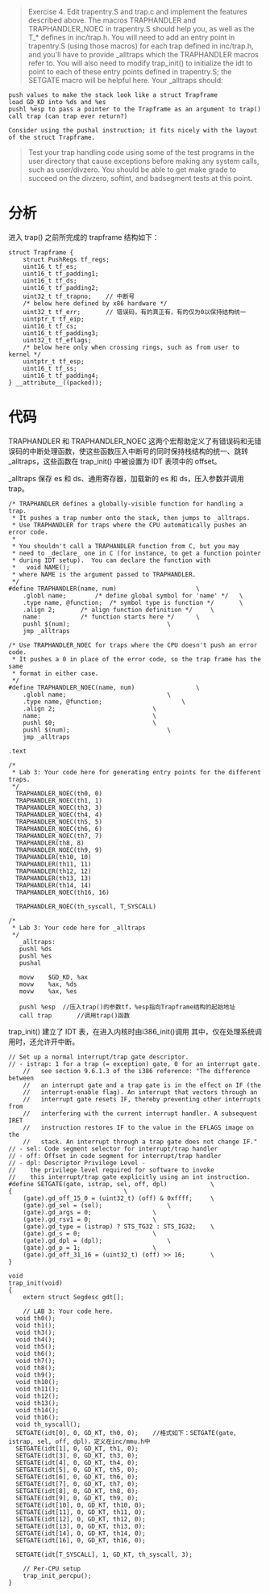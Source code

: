 >Exercise 4. Edit trapentry.S and trap.c and implement the features described above. The macros TRAPHANDLER and TRAPHANDLER_NOEC in trapentry.S should help you, as well as the T_* defines in inc/trap.h. You will need to add an entry point in trapentry.S (using those macros) for each trap defined in inc/trap.h, and you'll have to provide _alltraps which the TRAPHANDLER macros refer to. You will also need to modify trap_init() to initialize the idt to point to each of these entry points defined in trapentry.S; the SETGATE macro will be helpful here.
> Your _alltraps should:
```
push values to make the stack look like a struct Trapframe
load GD_KD into %ds and %es
pushl %esp to pass a pointer to the Trapframe as an argument to trap()
call trap (can trap ever return?)

Consider using the pushal instruction; it fits nicely with the layout of the struct Trapframe.
```
> Test your trap handling code using some of the test programs in the user directory that cause exceptions before making any system calls, such as user/divzero. You should be able to get make grade to succeed on the divzero, softint, and badsegment tests at this point.

# 分析
进入 trap() 之前所完成的 trapframe 结构如下：
```
struct Trapframe {
	struct PushRegs tf_regs;
	uint16_t tf_es;
	uint16_t tf_padding1;
	uint16_t tf_ds;
	uint16_t tf_padding2;
	uint32_t tf_trapno;    // 中断号
	/* below here defined by x86 hardware */
	uint32_t tf_err;       // 错误码，有的真正有，有的仅为0以保持结构统一
	uintptr_t tf_eip;
	uint16_t tf_cs;
	uint16_t tf_padding3;
	uint32_t tf_eflags;
	/* below here only when crossing rings, such as from user to kernel */
	uintptr_t tf_esp;
	uint16_t tf_ss;
	uint16_t tf_padding4;
} __attribute__((packed));
```

# 代码

TRAPHANDLER 和 TRAPHANDLER_NOEC 这两个宏帮助定义了有错误码和无错误码的中断处理函数，使这些函数压入中断号的同时保持栈结构的统一、跳转 _alltraps，这些函数在 trap_init() 中被设置为 IDT 表项中的 offset。

_alltraps 保存 es 和 ds、通用寄存器，加载新的 es 和 ds，压入参数并调用 trap。

```
/* TRAPHANDLER defines a globally-visible function for handling a trap.
 * It pushes a trap number onto the stack, then jumps to _alltraps.
 * Use TRAPHANDLER for traps where the CPU automatically pushes an error code.
 *
 * You shouldn't call a TRAPHANDLER function from C, but you may
 * need to _declare_ one in C (for instance, to get a function pointer
 * during IDT setup).  You can declare the function with
 *   void NAME();
 * where NAME is the argument passed to TRAPHANDLER.
 */
#define TRAPHANDLER(name, num)						\
	.globl name;		/* define global symbol for 'name' */	\
	.type name, @function;	/* symbol type is function */		\
	.align 2;		/* align function definition */		\
	name:			/* function starts here */		\
	pushl $(num);							\
	jmp _alltraps

/* Use TRAPHANDLER_NOEC for traps where the CPU doesn't push an error code.
 * It pushes a 0 in place of the error code, so the trap frame has the same
 * format in either case.
 */
#define TRAPHANDLER_NOEC(name, num)					\
	.globl name;							\
	.type name, @function;						\
	.align 2;							\
	name:								\
	pushl $0;							\
	pushl $(num);							\
	jmp _alltraps

.text

/*
 * Lab 3: Your code here for generating entry points for the different traps.
 */
  TRAPHANDLER_NOEC(th0, 0)
  TRAPHANDLER_NOEC(th1, 1)
  TRAPHANDLER_NOEC(th3, 3)
  TRAPHANDLER_NOEC(th4, 4)
  TRAPHANDLER_NOEC(th5, 5)
  TRAPHANDLER_NOEC(th6, 6)
  TRAPHANDLER_NOEC(th7, 7)
  TRAPHANDLER(th8, 8)
  TRAPHANDLER_NOEC(th9, 9)
  TRAPHANDLER(th10, 10)
  TRAPHANDLER(th11, 11)
  TRAPHANDLER(th12, 12)
  TRAPHANDLER(th13, 13)
  TRAPHANDLER(th14, 14)
  TRAPHANDLER_NOEC(th16, 16)

  TRAPHANDLER_NOEC(th_syscall, T_SYSCALL)

/*
 * Lab 3: Your code here for _alltraps
 */
   _alltraps:
   pushl %ds
   pushl %es
   pushal
   
   movw	   $GD_KD, %ax
   movw    %ax, %ds
   movw    %ax, %es

   pushl %esp  //压入trap()的参数tf，%esp指向Trapframe结构的起始地址
   call trap       //调用trap()函数
```

trap_init() 建立了 IDT 表，在进入内核时由i386_init()调用
其中，仅在处理系统调用时，还允许开中断。
```
// Set up a normal interrupt/trap gate descriptor.
// - istrap: 1 for a trap (= exception) gate, 0 for an interrupt gate.
    //   see section 9.6.1.3 of the i386 reference: "The difference between
    //   an interrupt gate and a trap gate is in the effect on IF (the
    //   interrupt-enable flag). An interrupt that vectors through an
    //   interrupt gate resets IF, thereby preventing other interrupts from
    //   interfering with the current interrupt handler. A subsequent IRET
    //   instruction restores IF to the value in the EFLAGS image on the
    //   stack. An interrupt through a trap gate does not change IF."
// - sel: Code segment selector for interrupt/trap handler
// - off: Offset in code segment for interrupt/trap handler
// - dpl: Descriptor Privilege Level -
//	  the privilege level required for software to invoke
//	  this interrupt/trap gate explicitly using an int instruction.
#define SETGATE(gate, istrap, sel, off, dpl)            \
{                               \
    (gate).gd_off_15_0 = (uint32_t) (off) & 0xffff;     \
    (gate).gd_sel = (sel);                  \
    (gate).gd_args = 0;                 \
    (gate).gd_rsv1 = 0;                 \
    (gate).gd_type = (istrap) ? STS_TG32 : STS_IG32;    \
    (gate).gd_s = 0;                    \
    (gate).gd_dpl = (dpl);                  \
    (gate).gd_p = 1;                    \
    (gate).gd_off_31_16 = (uint32_t) (off) >> 16;       \
}

void
trap_init(void)
{
	extern struct Segdesc gdt[];

	// LAB 3: Your code here.
  void th0();
  void th1();
  void th3();
  void th4();
  void th5();
  void th6();
  void th7();
  void th8();
  void th9();
  void th10();
  void th11();
  void th12();
  void th13();
  void th14();
  void th16();
  void th_syscall();
  SETGATE(idt[0], 0, GD_KT, th0, 0);    //格式如下：SETGATE(gate, istrap, sel, off, dpl)，定义在inc/mmu.h中
  SETGATE(idt[1], 0, GD_KT, th1, 0);
  SETGATE(idt[3], 0, GD_KT, th3, 0);
  SETGATE(idt[4], 0, GD_KT, th4, 0);
  SETGATE(idt[5], 0, GD_KT, th5, 0);
  SETGATE(idt[6], 0, GD_KT, th6, 0);
  SETGATE(idt[7], 0, GD_KT, th7, 0);
  SETGATE(idt[8], 0, GD_KT, th8, 0);
  SETGATE(idt[9], 0, GD_KT, th9, 0);
  SETGATE(idt[10], 0, GD_KT, th10, 0);
  SETGATE(idt[11], 0, GD_KT, th11, 0);
  SETGATE(idt[12], 0, GD_KT, th12, 0);
  SETGATE(idt[13], 0, GD_KT, th13, 0);
  SETGATE(idt[14], 0, GD_KT, th14, 0);
  SETGATE(idt[16], 0, GD_KT, th16, 0);

  SETGATE(idt[T_SYSCALL], 1, GD_KT, th_syscall, 3);

	// Per-CPU setup
	trap_init_percpu();
}

```


